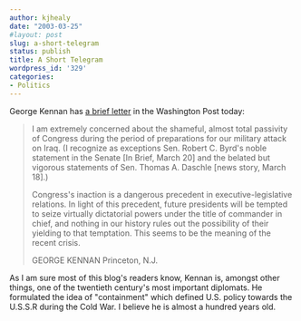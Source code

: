 ```yaml
---
author: kjhealy
date: "2003-03-25"
#layout: post
slug: a-short-telegram
status: publish
title: A Short Telegram
wordpress_id: '329'
categories:
- Politics
---
```


George Kennan has [a brief letter](http://www.washingtonpost.com/wp-dyn/articles/A21796-2003Mar24.html "Before, During and After the War (washingtonpost.com)") in the Washington Post today:

> I am extremely concerned about the shameful, almost total passivity of Congress during the period of preparations for our military attack on Iraq. (I recognize as exceptions Sen. Robert C. Byrd's noble statement in the Senate [In Brief, March 20] and the belated but vigorous statements of Sen. Thomas A. Daschle [news story, March 18].)
>
> Congress's inaction is a dangerous precedent in executive-legislative relations. In light of this precedent, future presidents will be tempted to seize virtually dictatorial powers under the title of commander in chief, and nothing in our history rules out the possibility of their yielding to that temptation. This seems to be the meaning of the recent crisis.
>
> GEORGE KENNAN
>  Princeton, N.J.

As I am sure most of this blog's readers know, Kennan is, amongst other things, one of the twentieth century's most important diplomats. He formulated the idea of "containment" which defined U.S. policy towards the U.S.S.R during the Cold War. I believe he is almost a hundred years old.
